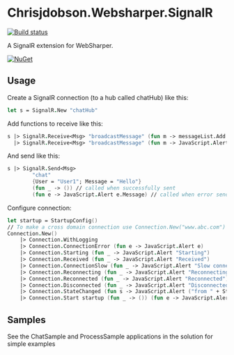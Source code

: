 Chrisjdobson.Websharper.SignalR
===============================

[![Build status](https://ci.appveyor.com/api/projects/status/6q6wyp87i1w2qhlj?svg=true)](https://ci.appveyor.com/project/ChrisDobby/chrisjdobson-websharper-signalr)

A SignalR extension for WebSharper.

[![NuGet](http://img.shields.io/badge/NuGet-0.3%20alpha-orange.svg?style=flat)](http://www.nuget.org/packages/chrisjdobson.WebSharper.SignalR/)

## Usage ##

Create a SignalR connection (to a hub called chatHub) like this:

``` fsharp
let s = SignalR.New "chatHub"
```

Add functions to receive like this:

``` fsharp
s |> SignalR.Receive<Msg> "broadcastMessage" (fun m -> messageList.Add m)
  |> SignalR.Receive<Msg> "broadcastMessage" (fun m -> JavaScript.Alert "Message Received")
```

And send like this:

``` fsharp
s |> SignalR.Send<Msg> 
		"chat" 
		{User = "User1"; Message = "Hello"}
        (fun _ -> ()) // called when successfully sent
        (fun e -> JavaScript.Alert e.Message) // called when error sending
```

Configure connection:

``` fsharp
let startup = StartupConfig()
// To make a cross domain connection use Connection.New("www.abc.com")
Connection.New() 
    |> Connection.WithLogging
    |> Connection.ConnectionError (fun e -> JavaScript.Alert e)
    |> Connection.Starting (fun _ -> JavaScript.Alert "Starting")
    |> Connection.Received (fun _ -> JavaScript.Alert "Received")
    |> Connection.ConnectionSlow (fun _ -> JavaScript.Alert "Slow connection")
    |> Connection.Reconnecting (fun _ -> JavaScript.Alert "Reconnecting")
    |> Connection.Reconnected (fun _ -> JavaScript.Alert "Reconnected")
    |> Connection.Disconnected (fun _ -> JavaScript.Alert "Disconnected")
	|> Connection.StateChanged (fun s -> JavaScript.Alert ("from " + StateText s.OldState + " to " + StateText s.NewState))
    |> Connection.Start startup (fun _ -> ()) (fun e -> JavaScript.Alert ("connection error: " + e.Message))
```

## Samples ##

See the ChatSample and ProcessSample applications in the solution for simple examples

